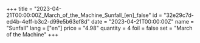 +++
title = "2023-04-21T00:00:00Z_March_of_the_Machine_Sunfall_[en]_false"
id = "32e29c7d-ed4b-4eff-b3c2-d99e5b63ef8d"
date = "2023-04-21T00:00:00Z"
name = "Sunfall"
lang = ["en"]
price = "4.98"
quantity = 4
foil = false
set = "March of the Machine"
+++
